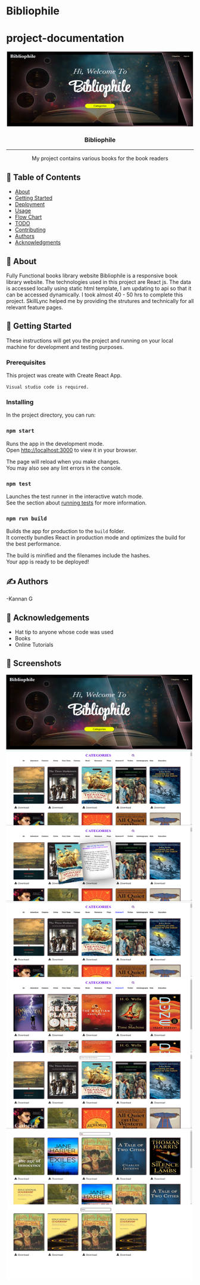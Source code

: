 # Bibliophile

# project-documentation

<p align="center">
  <a href="" rel="noopener">
 <img width=500px height=200px src="books.png" alt="Project logo"></a>
</p>



<h3 align="center">Bibliophile</h3>

---

<p align="center"> My project contains various books for the book readers
    <br> 
</p>

## 📝 Table of Contents
- [About](#about)
- [Getting Started](#getting_started)
- [Deployment](#deployment)
- [Usage](#usage)
- [Flow Chart](#flowchart)
- [TODO](../TODO.md)
- [Contributing](../CONTRIBUTING.md)
- [Authors](#authors)
- [Acknowledgments](#acknowledgement)

## 🧐 About <a name = "about"></a>
Fully Functional books library website Bibliophile is a responsive book library website. The technologies used in this project are React js. The data is accessed locally using static html template, I am updating to api so that it can be accessed dynamically. I took almost 40 - 50 hrs to complete this project. SkillLync helped me by providing the strutures and technically   for all relevant feature pages.

## 🏁 Getting Started <a name = "getting_started"></a>
These instructions will get you the project and running on your local machine for development and testing purposes.

### Prerequisites
This project was create with Create React App.

```
Visual studio code is required.
```
### Installing 

In the project directory, you can run:

### `npm start`

Runs the app in the development mode.\
Open [http://localhost:3000](http://localhost:3000) to view it in your browser.

The page will reload when you make changes.\
You may also see any lint errors in the console.

### `npm test`

Launches the test runner in the interactive watch mode.\
See the section about [running tests](https://facebook.github.io/create-react-app/docs/running-tests) for more information.

### `npm run build`

Builds the app for production to the `build` folder.\
It correctly bundles React in production mode and optimizes the build for the best performance.

The build is minified and the filenames include the hashes.\
Your app is ready to be deployed!

## ✍️ Authors <a name = "authors"></a>
-Kannan G

## 🎉 Acknowledgements <a name = "acknowledgement"></a>
- Hat tip to anyone whose code was used
- Books
- Online Tutorials

## 🎉 Screenshots <a name = "Screenshots"></a>

 <img width=500px height=200px src="./public/screenshots/Screenshot (88).png" alt="screenshots"></a>
 <img width=500px height=200px src="./public/screenshots/Screenshot (89).png" alt="screenshots"></a>
 <img width=500px height=200px src="./public/screenshots/Screenshot (90).png" alt="screenshots"></a>
 <img width=500px height=200px src="./public/screenshots/Screenshot (91).png" alt="screenshots"></a>
 <img width=500px height=200px src="./public/screenshots/Screenshot (92).png" alt="screenshots"></a>
 <img width=500px height=200px src="./public/screenshots/Screenshot (93).png" alt="screenshots"></a>
 <img width=500px height=200px src="./public/screenshots/Screenshot (94).png" alt="screenshots"></a>
 <img width=500px height=200px src="./public/screenshots/Screenshot (95).png" alt="screenshots"></a>